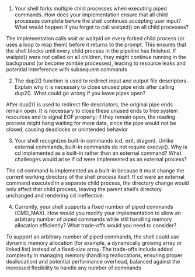 1. Your shell forks multiple child processes when executing piped commands. How does your implementation ensure that all child processes complete before the shell continues accepting user input? What would happen if you forgot to call waitpid() on all child processes?

The implementation calls wait or waitpid on every forked child process (or uses a loop to reap them) before it returns to the prompt. This ensures that the shell blocks until every child process in the pipeline has finished. If waitpid() were not called on all children, they might continue running in the background (or become zombie processes), leading to resource leaks and potential interference with subsequent commands

2. The dup2() function is used to redirect input and output file descriptors. Explain why it is necessary to close unused pipe ends after calling dup2(). What could go wrong if you leave pipes open?

After dup2() is used to redirect file descriptors, the original pipe ends remain open. It is necessary to close these unused ends to free system resources and to signal EOF properly; if they remain open, the reading process might hang waiting for more data, since the pipe would not be closed, causing deadlocks or unintended behavior

3. Your shell recognizes built-in commands (cd, exit, dragon). Unlike external commands, built-in commands do not require execvp(). Why is cd implemented as a built-in rather than an external command? What challenges would arise if cd were implemented as an external process?

The cd command is implemented as a built-in because it must change the current working directory of the shell process itself. If cd were an external command executed in a separate child process, the directory change would only affect that child process, leaving the parent shell’s directory unchanged and rendering cd ineffective.

4. Currently, your shell supports a fixed number of piped commands (CMD_MAX). How would you modify your implementation to allow an arbitrary number of piped commands while still handling memory allocation efficiently? What trade-offs would you need to consider?

To support an arbitrary number of piped commands, the shell could use dynamic memory allocation (for example, a dynamically growing array or linked list) instead of a fixed-size array. The trade-offs include added complexity in managing memory (handling reallocations, ensuring proper deallocation) and potential performance overhead, balanced against the increased flexibility to handle any number of commands
